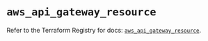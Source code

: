 # `aws_api_gateway_resource`

Refer to the Terraform Registry for docs: [`aws_api_gateway_resource`](https://registry.terraform.io/providers/hashicorp/aws/5.84.0/docs/resources/api_gateway_resource).
